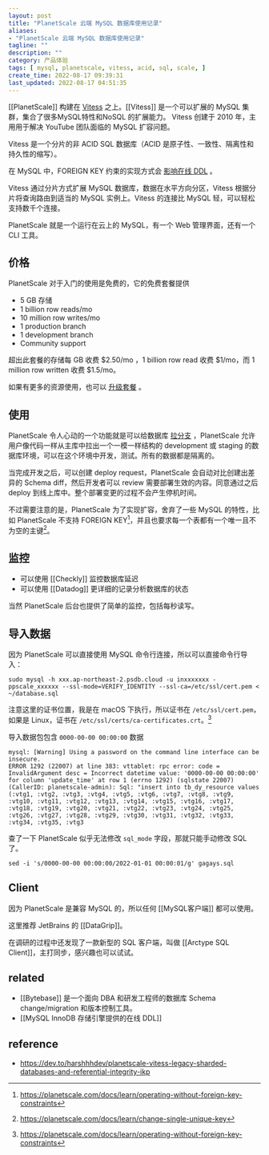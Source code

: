 ```yaml
---
layout: post
title: "PlanetScale 云端 MySQL 数据库使用记录"
aliases:
- "PlanetScale 云端 MySQL 数据库使用记录"
tagline: ""
description: ""
category: 产品体验
tags: [ mysql, planetscale, vitess, acid, sql, scale, ]
create_time: 2022-08-17 09:39:31
last_updated: 2022-08-17 04:51:35
---
```


[[PlanetScale]] 构建在 [Vitess](https://vitess.io/) 之上。[[Vitess]] 是一个可以扩展的 MySQL 集群，集合了很多MySQL特性和NoSQL 的扩展能力。
Vitess 创建于 2010 年，主用用于解决 YouTube 团队面临的 MySQL 扩容问题。

Vitess 是一个分片的非 ACID SQL 数据库（ACID 是原子性、一致性、隔离性和持久性的缩写）。

在 MySQL 中，FOREIGN KEY 约束的实现方式会 [影响在线 DDL](https://vitess.io/blog/2021-06-15-online-ddl-why-no-fk/) 。

Vitess 通过分片方式扩展 MySQL 数据库，数据在水平方向分区，Vitess 根据分片将查询路由到适当的 MySQL 实例上。Vitess 的连接比 MySQL 轻，可以轻松支持数千个连接。

PlanetScale 就是一个运行在云上的 MySQL，有一个 Web 管理界面，还有一个 CLI 工具。

## 价格
PlanetScale 对于入门的使用是免费的，它的免费套餐提供

- 5 GB 存储
- 1 billion row reads/mo
- 10 million row writes/mo
- 1 production branch
- 1 development branch
- Community support

超出此套餐的存储每 GB 收费 $2.50/mo ，1 billion row read 收费 $1/mo，而 1 million row written 收费 $1.5/mo。

如果有更多的资源使用，也可以 [升级套餐](https://planetscale.com/pricing) 。

## 使用
PlanetScale 令人心动的一个功能就是可以给数据库 [拉分支](https://planetscale.com/docs/concepts/branching) ，PlanetScale 允许用户像代码一样从主库中拉出一个一模一样结构的 development 或 staging 的数据库环境，可以在这个环境中开发，测试。所有的数据都是隔离的。

当完成开发之后，可以创建 deploy request，PlanetScale 会自动对比创建出差异的 Schema diff，然后开发者可以 review 需要部署生效的内容。同意通过之后 deploy 到线上库中。整个部署变更的过程不会产生停机时间。

不过需要注意的是，PlanetScale 为了实现扩容，舍弃了一些 MySQL 的特性，比如 PlanetScale 不支持 FOREIGN KEY[^1]，并且也要求每一个表都有一个唯一且不为空的主键[^2]。

[^1]: <https://planetscale.com/docs/learn/operating-without-foreign-key-constraints>
[^2]: <https://planetscale.com/docs/learn/change-single-unique-key>

## 监控

- 可以使用 [[Checkly]] 监控数据库延迟
- 可以使用 [[Datadog]] 更详细的记录分析数据库的状态

当然 PlanetScale 后台也提供了简单的监控，包括每秒读写。


## 导入数据
因为 PlanetScale 可以直接使用 MySQL 命令行连接，所以可以直接命令行导入：

```
sudo mysql -h xxx.ap-northeast-2.psdb.cloud -u inxxxxxxx -ppscale_xxxxxx --ssl-mode=VERIFY_IDENTITY --ssl-ca=/etc/ssl/cert.pem < ~/database.sql
```

注意这里的证书位置，我是在 macOS 下执行，所以证书在 `/etc/ssl/cert.pem`，如果是 Linux，证书在 `/etc/ssl/certs/ca-certificates.crt`。[^1]

[^1]: <https://planetscale.com/docs/concepts/secure-connections>



导入数据包包含 `0000-00-00 00:00:00` 数据

```
mysql: [Warning] Using a password on the command line interface can be insecure.
ERROR 1292 (22007) at line 383: vttablet: rpc error: code = InvalidArgument desc = Incorrect datetime value: '0000-00-00 00:00:00' for column 'update_time' at row 1 (errno 1292) (sqlstate 22007) (CallerID: planetscale-admin): Sql: "insert into tb_dy_resource values (:vtg1, :vtg2, :vtg3, :vtg4, :vtg5, :vtg6, :vtg7, :vtg8, :vtg9, :vtg10, :vtg11, :vtg12, :vtg13, :vtg14, :vtg15, :vtg16, :vtg17, :vtg18, :vtg19, :vtg20, :vtg21, :vtg22, :vtg23, :vtg24, :vtg25, :vtg26, :vtg27, :vtg28, :vtg29, :vtg30, :vtg31, :vtg32, :vtg33, :vtg34, :vtg35, :vtg3
```

查了一下 PlanetScale 似乎无法修改 `sql_mode` 字段，那就只能手动修改 SQL 了。

```
sed -i 's/0000-00-00 00:00:00/2022-01-01 00:00:01/g' gagays.sql
```

## Client
因为 PlanetScale 是兼容 MySQL 的，所以任何 [[MySQL客户端]] 都可以使用。

这里推荐 JetBrains 的 [[DataGrip]]。

在调研的过程中还发现了一款新型的 SQL 客户端，叫做 [[Arctype SQL Client]]，主打同步，感兴趣也可以试试。


## related

- [[Bytebase]] 是一个面向 DBA 和研发工程师的数据库 Schema change/migration 和版本控制工具。
- [[MySQL InnoDB 存储引擎提供的在线 DDL]]

## reference

- <https://dev.to/harshhhdev/planetscale-vitess-legacy-sharded-databases-and-referential-integrity-ikp>
